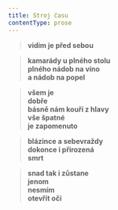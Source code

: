 ```yaml
---
title: Stroj času
contentType: prose
---
```


> **vidím je před sebou**

  

> **kamarády u plného stolu  
> plného nádob na víno  
> a nádob na popel**

  

> **všem je  
> dobře  
> básně nám kouří z hlavy  
> vše špatné  
> je zapomenuto**

  

> **blázince a sebevraždy  
> dokonce i přirozená  
> smrt**

  

> **snad tak i zůstane  
> jenom  
> nesmím  
> otevřít oči**
